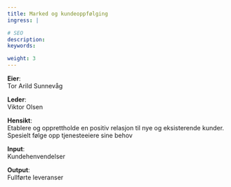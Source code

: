 ```yaml
---
title: Marked og kundeoppfølging
ingress: |

# SEO
description:
keywords:

weight: 3
---
```


**Eier**:  
Tor Arild Sunnevåg

**Leder**:  
Viktor Olsen

**Hensikt**:  
Etablere og opprettholde en positiv relasjon til nye og eksisterende kunder. Spesielt følge opp tjenesteeiere sine behov

**Input**:  
Kundehenvendelser

**Output**:  
Fullførte leveranser

